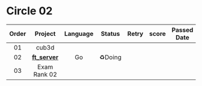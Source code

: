 # Circle 02

| Order |            Project            | Language | Status | Retry | score | Passed Date |
| :---: | :---------------------------: | :------: | :----: | :---: | :---: | :---------: |
|  01   |             cub3d             |          |        |       |       |             |
|  02   | **[ft_server](./ft_server/)** |    Go    | ♻️Doing |       |       |             |
|  03   |         Exam Rank 02          |          |        |       |       |             |

